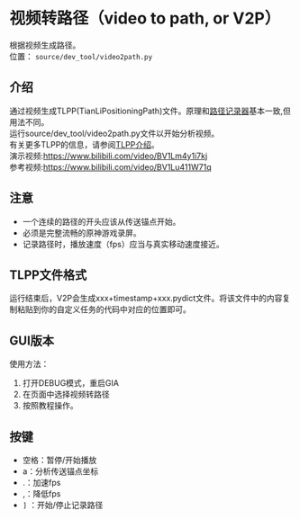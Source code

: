 # 视频转路径（video to path, or V2P）

根据视频生成路径。\
位置： `source/dev_tool/video2path.py`

## 介绍

通过视频生成TLPP(TianLiPositioningPath)文件。原理和[路径记录器](path_recorder.md)基本一致,但用法不同。\
运行source/dev_tool/video2path.py文件以开始分析视频。\
有关更多TLPP的信息，请参阅[TLPP介绍](TianLiPositioningPath.md)。\
演示视频:https://www.bilibili.com/video/BV1Lm4y1i7kj \
参考视频:https://www.bilibili.com/video/BV1Lu411W71q

## 注意

- 一个连续的路径的开头应该从传送锚点开始。
- 必须是完整流畅的原神游戏录屏。
- 记录路径时，播放速度（fps）应当与真实移动速度接近。

## TLPP文件格式

运行结束后，V2P会生成xxx+timestamp+xxx.pydict文件。将该文件中的内容复制粘贴到你的自定义任务的代码中对应的位置即可。

## GUI版本

使用方法：

1. 打开DEBUG模式，重启GIA
2. 在页面中选择视频转路径
3. 按照教程操作。

## 按键

- 空格：暂停/开始播放
- a：分析传送锚点坐标
- .：加速fps
- ,：降低fps
- `]` ：开始/停止记录路径
